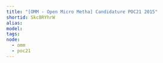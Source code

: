 ```yaml
---
title: "[OMM - Open Micro Metha] Candidature POC21 2015"
shortid: Skc8RYhrW
alias:
model:
tags:
node: 
  - omm
  - poc21
---
```

